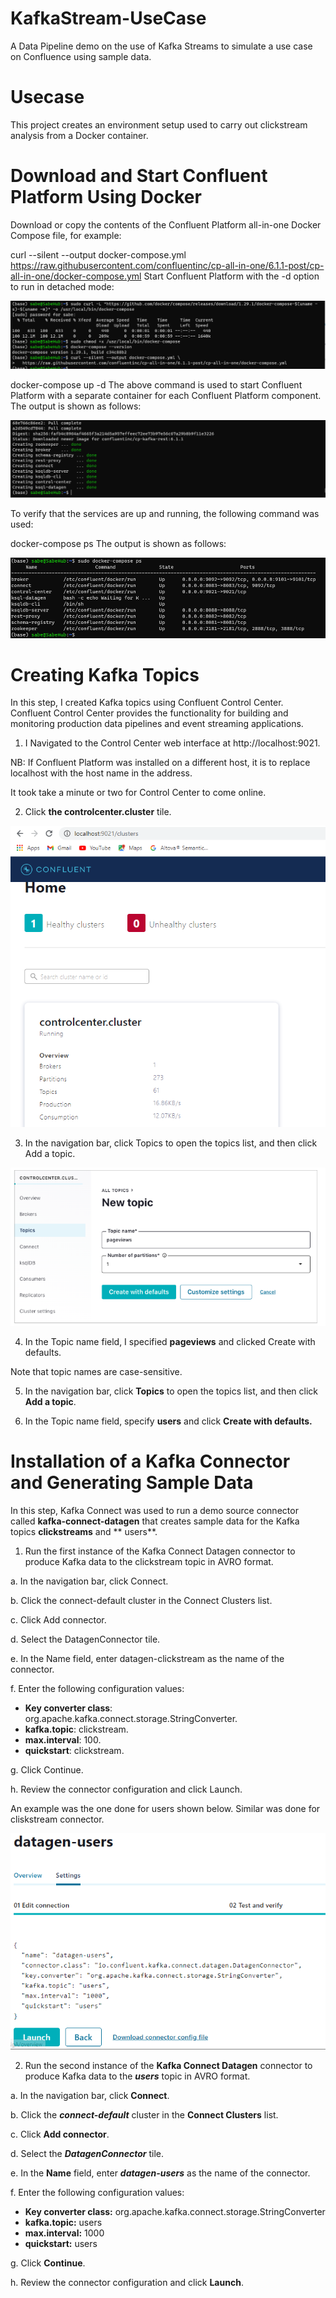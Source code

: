 # KafkaStream-UseCase
A Data Pipeline demo on the use of Kafka Streams to simulate a use case on Confluence using sample data. 

 # Usecase
This project creates an environment setup used to carry out clickstream analysis from a Docker container.

#  Download and Start Confluent Platform Using Docker

Download or copy the contents of the Confluent Platform all-in-one Docker Compose file, for example:

curl --silent --output docker-compose.yml \
  https://raw.githubusercontent.com/confluentinc/cp-all-in-one/6.1.1-post/cp-all-in-one/docker-compose.yml
Start Confluent Platform with the -d option to run in detached mode:

![alt text](https://github.com/hsaberedo/KafkaStream-UseCase/blob/main/Confluent_PlatformDownload.PNG)


docker-compose up -d
The above command is used to start Confluent Platform with a separate container for each Confluent Platform component. The output is shown as follows:

![alt text](https://github.com/hsaberedo/KafkaStream-UseCase/blob/main/End-Of_Start_Confluent_Platform-docker-compose-up-d.PNG)


To verify that the services are up and running, the following command was used:

docker-compose ps
The output is shown as follows:

![alt text](https://github.com/hsaberedo/KafkaStream-UseCase/blob/main/Docker-Compose-ServicesCheck.PNG)



# Creating Kafka Topics

In this step, I created Kafka topics using Confluent Control Center. Confluent Control Center provides the functionality for building and monitoring production data pipelines and event streaming applications.

1. I Navigated to the Control Center web interface at http://localhost:9021.

NB: If Confluent Platform was installed on a different host, it is to replace localhost with the host name in the address.

It took take a minute or two for Control Center to come online.

2. Click **the controlcenter.cluster** tile.

![alt text](https://github.com/hsaberedo/KafkaStream-UseCase/blob/main/KafkaTopicsControl_Center_Web_Interface.PNG)

3. In the navigation bar, click Topics to open the topics list, and then click Add a topic.

![alt text](https://github.com/hsaberedo/KafkaStream-UseCase/blob/main/Control_Center_NewTopic.PNG)

4. In the Topic name field, I specified **pageviews** and clicked Create with defaults.

Note that topic names are case-sensitive.

5. In the navigation bar, click **Topics** to open the topics list, and then click **Add a topic**.

6. In the Topic name field, specify **users** and click **Create with defaults.**

# Installation of a Kafka Connector and Generating Sample Data

In this step, Kafka Connect was used to run a demo source connector called **kafka-connect-datagen** that creates sample data for the Kafka topics **clickstreams** and ** users**.

1. Run the first instance of the Kafka Connect Datagen connector to produce Kafka data to the clickstream topic in AVRO format.

a. In the navigation bar, click Connect.

b. Click the connect-default cluster in the Connect Clusters list.

c. Click Add connector.

d. Select the DatagenConnector tile.


e. In the Name field, enter datagen-clickstream as the name of the connector.

f. Enter the following configuration values:

* **Key converter class**: org.apache.kafka.connect.storage.StringConverter.
* **kafka.topic**: clickstream.
* **max.interval**: 100.
* **quickstart**: clickstream.

g. Click Continue.

h. Review the connector configuration and click Launch.

An example was the one done for users shown below. Similar was done for cliskstream connector.

![alt text](https://github.com/hsaberedo/KafkaStream-UseCase/blob/main/users_genfile.PNG)



2. Run the second instance of the **Kafka Connect Datagen** connector to produce Kafka data to the _**users**_ topic in AVRO format.

a. In the navigation bar, click **Connect**.

b. Click the _**connect-default**_ cluster in the **Connect Clusters** list.

c. Click **Add connector**.

d. Select the _**DatagenConnector**_ tile.

e. In the **Name** field, enter _**datagen-users**_ as the name of the connector.

f. Enter the following configuration values:

* **Key converter class:** org.apache.kafka.connect.storage.StringConverter
* **kafka.topic:** users
* **max.interval:** 1000
* **quickstart:** users

g. Click **Continue**.

h. Review the connector configuration and click **Launch**.



